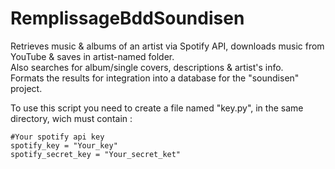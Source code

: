 # RemplissageBddSoundisen
Retrieves music &amp; albums of an artist via Spotify API, downloads music from YouTube &amp; saves in artist-named folder.    
Also searches for album/single covers, descriptions &amp; artist's info.    
Formats the results for integration into a database for the "soundisen" project.   

To use this script you need to create a file named "key.py", in the same directory, wich must contain : 
```
#Your spotify api key
spotify_key = "Your_key"
spotify_secret_key = "Your_secret_ket"
```
